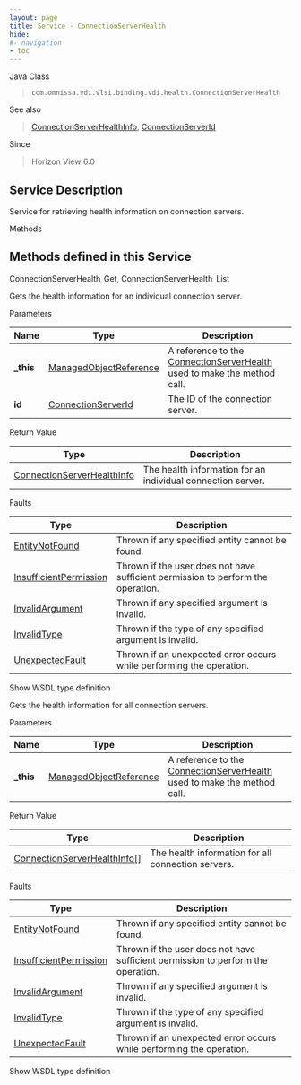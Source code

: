 ```yaml
---
layout: page
title: Service - ConnectionServerHealth
hide:
#- navigation
- toc
---
```








Java Class
> `com.omnissa.vdi.vlsi.binding.vdi.health.ConnectionServerHealth`

See also
> [ConnectionServerHealthInfo](vdi.health.ConnectionServerHealth.ConnectionServerHealthInfo.md), [ConnectionServerId](vdi.entity.ConnectionServerId.md)

Since
> Horizon View 6.0





## Service Description

Service for retrieving health information on connection servers.

Methods

Methods defined in this Service
---
ConnectionServerHealth_Get, ConnectionServerHealth_List




Gets the health information for an individual connection server.

Parameters

Name| Type| Description
---|---|---
**_this**| [ManagedObjectReference](vmodl.ManagedObjectReference.md)|  A reference to the [ConnectionServerHealth](vdi.health.ConnectionServerHealth.md) used to make the method call.
**id**| [ConnectionServerId](vdi.entity.ConnectionServerId.md)|  The ID of the connection server.




Return Value

Type |  Description
---|---
[ConnectionServerHealthInfo](vdi.health.ConnectionServerHealth.ConnectionServerHealthInfo.md)| The health information for an individual connection server.



Faults

Type |  Description
---|---
[EntityNotFound](vdi.fault.EntityNotFound.md)| Thrown if any specified entity cannot be found.
[InsufficientPermission](vdi.fault.InsufficientPermission.md)| Thrown if the user does not have sufficient permission to perform the operation.
[InvalidArgument](vdi.fault.InvalidArgument.md)| Thrown if any specified argument is invalid.
[InvalidType](vdi.fault.InvalidType.md)| Thrown if the type of any specified argument is invalid.
[UnexpectedFault](vdi.fault.UnexpectedFault.md)| Thrown if an unexpected error occurs while performing the operation.

Show WSDL type definition







Gets the health information for all connection servers.

Parameters

Name| Type| Description
---|---|---
**_this**| [ManagedObjectReference](vmodl.ManagedObjectReference.md)|  A reference to the [ConnectionServerHealth](vdi.health.ConnectionServerHealth.md) used to make the method call.



Return Value

Type |  Description
---|---
[ConnectionServerHealthInfo[]](vdi.health.ConnectionServerHealth.ConnectionServerHealthInfo.md)| The health information for all connection servers.



Faults

Type |  Description
---|---
[EntityNotFound](vdi.fault.EntityNotFound.md)| Thrown if any specified entity cannot be found.
[InsufficientPermission](vdi.fault.InsufficientPermission.md)| Thrown if the user does not have sufficient permission to perform the operation.
[InvalidArgument](vdi.fault.InvalidArgument.md)| Thrown if any specified argument is invalid.
[InvalidType](vdi.fault.InvalidType.md)| Thrown if the type of any specified argument is invalid.
[UnexpectedFault](vdi.fault.UnexpectedFault.md)| Thrown if an unexpected error occurs while performing the operation.

Show WSDL type definition












 
